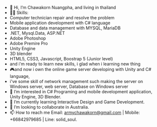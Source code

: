- 👋 Hi, I’m Chawakorn Nuangpha, and living in thailand
- 👩‍💻 Skills: 
- Computer technician repair and resolve the problem
- Mobile application development with C# language
- Database and data management with MYSQL, MariaDB
- .NET, Mysql.Data, ASP.NET
- Adobe Photoshop
- Adobe Premire Pro
- Unity Engine
- 3D blender
- HTML5, CSS3, Javascript, Boostrap 5 (Junior level)
- and i'm ready to learn new skills, i glad when i learning new thing
- 🎮and now i own the online game server developing with Unity and C# language,
-    i've some skill of network management such making the server on Windows server, web server, Database on Windows server
- 👀 I’m interested in C# Programing and mobile development application, Unity Engine, 3D Blender.
- 🌱 I’m currently learning Interactive Design and Game Development.
- 💞️ I’m looking to collaborate in Australia.
- 📫 How to reach me Email: armychawakorn@gmail.com | Mobile: +66842979685 | Line: solid_soul.
